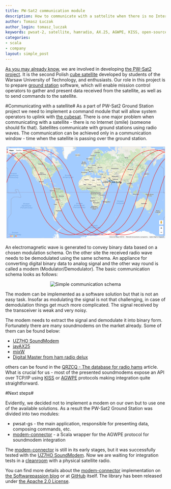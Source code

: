 ```yaml
---
title: PW-Sat2 communication module
description: How to communicate with a sattelite when there is no Internet on the orbit.
author: Tomasz Łuczak
author_login: tomasz_luczak
keywords: pwsat-2, satellite, hamradio, AX.25, AGWPE, KISS, open-source
categories:
- scala
- company
layout: simple_post
---
```


[As you may already know](https://softwaremill.com/pwsat-tech-update-1/), we are involved in developing [the PW-Sat2 project](http://pw-sat.pl/). It is the second Polish [cube satellite](https://en.wikipedia.org/wiki/CubeSat) developed by students of the Warsaw University of Technology, and enthusiasts. Our role in this project is to prepare [ground station](https://en.wikipedia.org/wiki/Ground_station) software, which will enable mission control operators to gather and present data received from the satellite, as well as to send commands to the satellite.

#Communicating with a satellite#
As a part of PW-Sat2 Ground Station project we need to implement a command module that will allow system operators to uplink with [the cubesat](https://en.wikipedia.org/wiki/CubeSat). There is one major problem when communicating with a satellite - there is no Internet (smile) (someone should fix that). Satellites communicate with ground stations using radio waves. The communication can be achieved only in a communication window - time when the satellite is passing over the ground station.

<div style="width: 100%; text-align: center">
<img src="/img/uploads/2017/01/satellite_trajectory.png" alt="Satellite trajectory" />
</div>

An electromagnetic wave is generated to convey binary data based on a chosen modulation schema. On the other site the received radio wave needs to be demodulated using the same schema. An appliance for converting digital binary data to analog signal and the other way round is called a modem (Modulator/Demodulator). The basic communication schema looks as follows:

<div style="width: 100%; text-align: center">
<img src="/img/uploads/2017/01/comunication_schema.png" alt="Simple communication schema" />
</div>

The modem can be implemented as a software solution but that is not an easy task. Insofar as modulating the signal is not that challenging, in case of demodulation things get much more complicated. The signal received by the transceiver is weak and very noisy. 

The modem needs to extract the signal and demodulate it into binary form. Fortunately there are many soundmodems on the market already. Some of them can be found below:

* [UZ7HO SoundModem](http://uz7.ho.ua/packetradio.htm)
* [javAX25](https://github.com/sivantoledo/javAX25)
* [mixW](http://mixw.net/)
* [Digital Master from ham radio delux](http://ham-radio-deluxe.com/)

others can be found in the [QRZCQ - The database for radio hams](https://ssl.qrzcq.com/page/articles/showsingle/id/6) article. What is crucial for us - most of the presented soundmodems expose an API over TCP/IP using [KISS]('https://en.wikipedia.org/wiki/KISS_(TNC)') or [AGWPE](http://www.sv2agw.com/ham/develop.htm) protocols making integration quite straightforward.

#Next steps#

Evidently, we decided not to implement a modem on our own but to use one of the available solutions. As a result the PW-Sat2 Ground Station was divided into two modules:

* pwsat-gs - the main application, responsible for presenting data, composing commands, etc. 
* [modem-connector](https://github.com/softwaremill/modem-connector) - a Scala wrapper for the AGWPE protocol for soundmodem integration

The [modem-connector](https://github.com/softwaremill/modem-connector) is still in its early stages, but it was successfully tested with the [UZ7HO SoundModem](http://uz7.ho.ua/packetradio.htm). Now we are waiting for integration tests in a [cleanroom](https://en.wikipedia.org/wiki/Cleanroom) with a physical satellite radio.

You can find more details about the [modem-connector](https://github.com/softwaremill/modem-connector) implementation on [the Softwarepassion blog﻿](http://www.softwarepassion.com/agwpe-protocol-based-modem-connector-library/) or at [GitHub](http://uz7.ho.ua/packetradio.htm) itself. The library has been released under [the Apache 2.0 License](https://github.com/softwaremill/modem-connector/blob/master/LICENSE).
